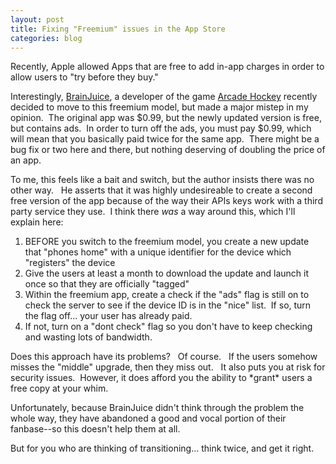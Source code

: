```yaml
---
layout: post
title: Fixing "Freemium" issues in the App Store
categories: blog
---
```

Recently, Apple allowed Apps that are free to add in-app charges in order to allow users to "try before they buy."

Interestingly, <a title="BrainJuice, LTD" href="http://drinkbrainjuice.com/">BrainJuice</a>, a developer of the game <a title="Arcade Hockey" href="http://drinkbrainjuice.com/arcade-hockey">Arcade Hockey</a> recently decided to move to this freemium model, but made a major mistep in my opinion.  The original app was $0.99, but the newly updated version is free, but contains ads.  In order to turn off the ads, you must pay $0.99, which will mean that you basically paid twice for the same app.  There might be a bug fix or two here and there, but nothing deserving of doubling the price of an app.

To me, this feels like a bait and switch, but the author insists there was no other way.   He asserts that it was highly undesireable to create a second free version of the app because of the way their APIs keys work with a third party service they use.  I think there *was* a way around this, which I'll explain here:
<ol>
	<li> BEFORE you switch to the freemium model, you create a new update that "phones home" with a unique identifier for the device which "registers" the device</li>
	<li> Give the users at least a month to download the update and launch it once so that they are officially "tagged"</li>
	<li> Within the freemium app, create a check if the "ads" flag is still on to check the server to see if the device ID is in the "nice" list.  If so, turn the flag off... your user has already paid.</li>
	<li> If not, turn on a "dont check" flag so you don't have to keep checking and wasting lots of bandwidth.</li>
</ol>
Does this approach have its problems?   Of course.   If the users somehow misses the "middle" upgrade, then they miss out.   It also puts you at risk for security issues.  However, it does afford you the ability to *grant* users a free copy at your whim.

Unfortunately, because BrainJuice didn't think through the problem the whole way, they have abandoned a good and vocal portion of their fanbase--so this doesn't help them at all.

But for you who are thinking of transitioning... think twice, and get it right.
